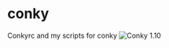 # conky
Conkyrc and my scripts for conky
![Conky 1.10](https://1.bp.blogspot.com/-cBGXfhA4iqs/YCwuK0HxTWI/AAAAAAAAHhs/44UZpXQ6R68S-o4urwD4l_MtWKLx_vA-wCLcBGAsYHQ/s16000/conky-full.png)
